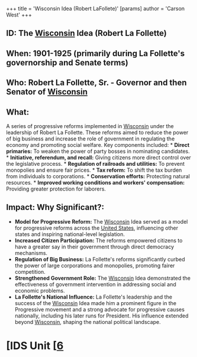 +++
 title = 'Wisconsin Idea (Robert LaFollete)'
[params]
	author = 'Carson West'
+++
## ID: The [Wisconsin](./../wisconsin/) Idea (Robert La Follette)

## When: 1901-1925 (primarily during La Follette's governorship and Senate terms)

## Who: Robert La Follette, Sr. - Governor and then Senator of [Wisconsin](./../wisconsin/)

## What: 
A series of progressive reforms implemented in [Wisconsin](./../wisconsin/) under the leadership of Robert La Follette.  These reforms aimed to reduce the power of big business and increase the role of government in regulating the economy and promoting social welfare.  Key components included:
    * **Direct primaries:**  To weaken the power of party bosses in nominating candidates.
    * **Initiative, referendum, and recall:**  Giving citizens more direct control over the legislative process.
    * **Regulation of railroads and utilities:**  To prevent monopolies and ensure fair prices.
    * **Tax reform:**  To shift the tax burden from individuals to corporations.
    * **Conservation efforts:**  Protecting natural resources.
    * **Improved working conditions and workers' compensation:**  Providing greater protection for laborers.


## Impact: Why Significant?:
* **Model for Progressive Reform:** The [Wisconsin](./../wisconsin/) Idea served as a model for progressive reforms across the [United States](./../united-states/), influencing other states and inspiring national-level legislation.
* **Increased Citizen Participation:** The reforms empowered citizens to have a greater say in their government through direct democracy mechanisms.
* **Regulation of Big Business:**  La Follette's reforms significantly curbed the power of large corporations and monopolies, promoting fairer competition.
* **Strengthened Government Role:** The [Wisconsin](./../wisconsin/) Idea demonstrated the effectiveness of government intervention in addressing social and economic problems.
* **La Follette's National Influence:** La Follette's leadership and the success of the [Wisconsin](./../wisconsin/) Idea made him a prominent figure in the Progressive movement and a strong advocate for progressive causes nationally, including his later runs for President.  His influence extended beyond [Wisconsin](./../wisconsin/), shaping the national political landscape.

# [IDS Unit [[6](./../ids-unit-[[6/)